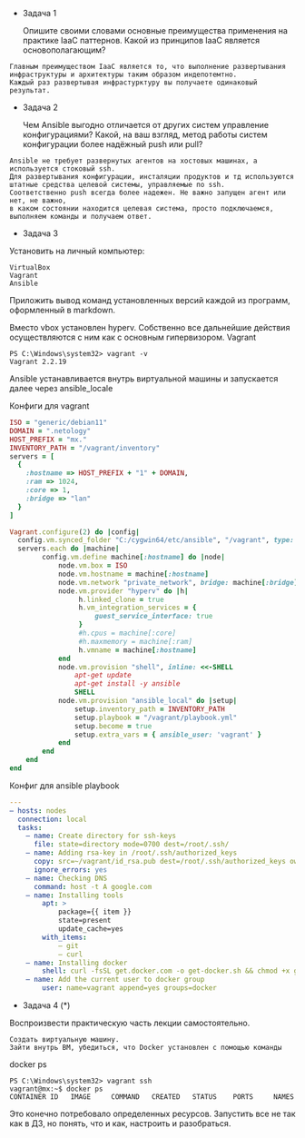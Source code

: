 - Задача 1

    Опишите своими словами основные преимущества применения на практике IaaC паттернов.
    Какой из принципов IaaC является основополагающим?
	
```
Главным преимуществом IaaC является то, что выполнение развертывания инфраструктуры и архитектуры таким образом индепотемтно.
Каждый раз развертывая инфрастурктуру вы получаете одинаковый результат.
```

- Задача 2

    Чем Ansible выгодно отличается от других систем управление конфигурациями?
    Какой, на ваш взгляд, метод работы систем конфигурации более надёжный push или pull?
```
Ansible не требует развернутых агентов на хостовых машинах, а используется стоковый ssh.
Для развертывания конфигурации, инсталяции продуктов и тд используются штатные средства целевой системы, управляемые по ssh.
Соответственно push всегда более надежен. Не важно запущен агент или нет, не важно,
в каком состоянии находится целевая система, просто подключаемся, выполняем команды и получаем ответ. 
```


- Задача 3

Установить на личный компьютер:

    VirtualBox
    Vagrant
    Ansible

Приложить вывод команд установленных версий каждой из программ, оформленный в markdown.

Вместо vbox установлен hyperv. Собственно все дальнейшие действия осуществляются с ним как с основным гипервизором.
Vagrant
```
PS C:\Windows\system32> vagrant -v
Vagrant 2.2.19
```
Ansible устанавливается внутрь виртуальной машины и запускается далее через ansible_locale

Конфиги для vagrant
```ruby
ISO = "generic/debian11"
DOMAIN = ".netology"
HOST_PREFIX = "mx."
INVENTORY_PATH = "/vagrant/inventory"
servers = [
  {
    :hostname => HOST_PREFIX + "1" + DOMAIN,
    :ram => 1024,
    :core => 1,
    :bridge => "lan"
  }
]

Vagrant.configure(2) do |config|
  config.vm.synced_folder "C:/cygwin64/etc/ansible", "/vagrant", type: "smb", disabled: false, smb_password: "123", smb_username: "123"
  servers.each do |machine|
        config.vm.define machine[:hostname] do |node|
            node.vm.box = ISO
            node.vm.hostname = machine[:hostname]
            node.vm.network "private_network", bridge: machine[:bridge], ip: machine[:ip]
            node.vm.provider "hyperv" do |h|
                 h.linked_clone = true
                 h.vm_integration_services = { 
                     guest_service_interface: true
                 }
                 #h.cpus = machine[:core]
                 #h.maxmemory = machine[:ram]
                 h.vmname = machine[:hostname]
            end
            node.vm.provision "shell", inline: <<-SHELL
                apt-get update
                apt-get install -y ansible
                SHELL
            node.vm.provision "ansible_local" do |setup|
                setup.inventory_path = INVENTORY_PATH
                setup.playbook = "/vagrant/playbook.yml"
				setup.become = true
                setup.extra_vars = { ansible_user: 'vagrant' } 
            end
        end
    end
end
```
Конфиг для ansible playbook
```yml
---  
— hosts: nodes    
  connection: local    
  tasks:      
	— name: Create directory for ssh-keys        
	  file: state=directory mode=0700 dest=/root/.ssh/      
	— name: Adding rsa-key in /root/.ssh/authorized_keys        
	  copy: src=~/vagrant/id_rsa.pub dest=/root/.ssh/authorized_keys owner=root mode=0600        
	  ignore_errors: yes      
	— name: Checking DNS        
	  command: host -t A google.com
	— name: Installing tools        
		apt: >          
			package={{ item }}          
			state=present          
			update_cache=yes        
		with_items:          
			— git          
			— curl      
	— name: Installing docker        
		shell: curl -fsSL get.docker.com -o get-docker.sh && chmod +x get-docker.sh && ./get-docker.sh      
	— name: Add the current user to docker group        
		user: name=vagrant append=yes groups=docker
```



- Задача 4 (*)

Воспроизвести практическую часть лекции самостоятельно.

    Создать виртуальную машину.
    Зайти внутрь ВМ, убедиться, что Docker установлен с помощью команды

docker ps

```
PS C:\Windows\system32> vagrant ssh
vagrant@mx:~$ docker ps
CONTAINER ID   IMAGE     COMMAND   CREATED   STATUS    PORTS     NAMES
```


Это конечно потребовало определенных ресурсов. Запустить все не так как в ДЗ, но понять, что и как, настроить и разобраться. 